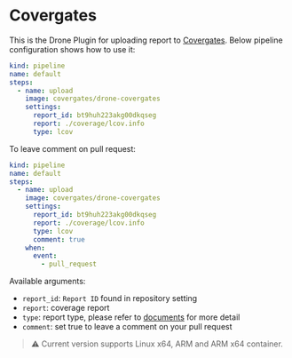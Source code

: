 # Covergates

This is the Drone Plugin for uploading report to [Covergates](https://github.com/covergates/covergates).
Below pipeline configuration shows how to use it:

```.yml
kind: pipeline
name: default
steps:
  - name: upload
    image: covergates/drone-covergates
    settings:
      report_id: bt9huh223akg00dkqseg
      report: ./coverage/lcov.info
      type: lcov
```

To leave comment on pull request:

```.yml
kind: pipeline
name: default
steps:
  - name: upload
    image: covergates/drone-covergates
    settings:
      report_id: bt9huh223akg00dkqseg
      report: ./coverage/lcov.info
      type: lcov
      comment: true
    when:
      event:
        - pull_request
```

Available arguments:

- `report_id`: `Report ID` found in repository setting
- `report`: coverage report
- `type`: report type, please refer to [documents](https://docs.covergates.com/start/cli/#upload-command) for more detail
- `comment`: set true to leave a comment on your pull request

> :warning: Current version supports Linux x64, ARM and ARM x64 container.
